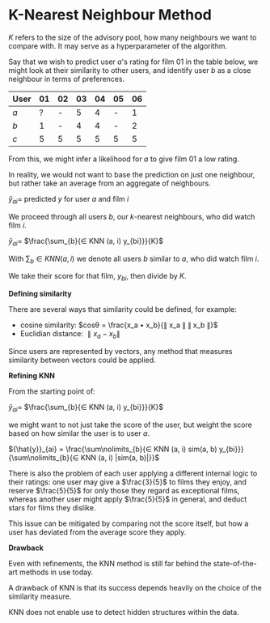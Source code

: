 # K-Nearest Neighbour Method

$K$ refers to the size of the advisory pool, how many neighbours we want to compare with. It may serve as a hyperparameter of the algorithm.

Say that we wish to predict user $a$'s rating for film $01$ in the table below, we might look at their similarity to other users, and identify user $b$ as a close neighbour in terms of preferences.

| User | 01  | 02  | 03  | 04  | 05  | 06  |
| ---- | --- | --- | --- | --- | --- | --- |
| $a$  | ?   | -   | 5   | 4   | -   | 1   |
| $b$  | 1   | -   | 4   | 4   | -   | 2   |
| $c$  | 5   | 5   | 5   | 5   | 5   | 5   |

From this, we might infer a likelihood for $a$ to give film $01$ a low rating.

In reality, we would not want to base the prediction on just one neighbour, but rather take an average from an aggregate of neighbours.

$\hat{y}_{ai} =$ predicted $y$ for user $a$ and film $i$

We proceed through all users $b$, our $k$-nearest neighbours, who did watch film $i$.

$\hat{y}_{ai} =$ $\frac{\sum_{b}{∈ KNN (a, i) y_{bi}}}{K}$

With $\sum_{b} ∈ KNN (a, i)$ we denote all users $b$ similar to $a$, who did watch film $i$.

We take their score for that film, $y_{bi}$, then divide by $K$.

**Defining similarity**

There are several ways that similarity could be defined, for example:

- cosine similarity: $cosθ = \frac{x_a • x_b}{∥ x_a ∥ ∥ x_b ∥}$
- Euclidian distance: $∥ x_a - x_b ∥$

Since users are represented by vectors, any method that measures similarity between vectors could be applied.

**Refining KNN**

From the starting point of:

$\hat{y}_{ai} =$ $\frac{\sum_{b}{∈ KNN (a, i) y_{bi}}}{K}$

we might want to not just take the score of the user, but weight the score based on how similar the user is to user $a$.

${\hat{y}}_{ai} = \frac{\sum\nolimits_{b}{∈ KNN (a, i) sim(a, b) y_{bi}}}{\sum\nolimits_{b}{∈ KNN (a, i) |sim(a, b)|}}$

There is also the problem of each user applying a different internal logic to their ratings: one user may give a $\frac{3}{5}$ to films they enjoy, and reserve $\frac{5}{5}$ for only those they regard as exceptional films, whereas another user might apply $\frac{5}{5}$ in general, and deduct stars for films they dislike.

This issue can be mitigated by comparing not the score itself, but how a user has deviated from the average score they apply.

**Drawback**

Even with refinements, the KNN method is still far behind the state-of-the-art methods in use today.

A drawback of KNN is that its success depends heavily on the choice of the similarity measure.

KNN does not enable use to detect hidden structures within the data.
